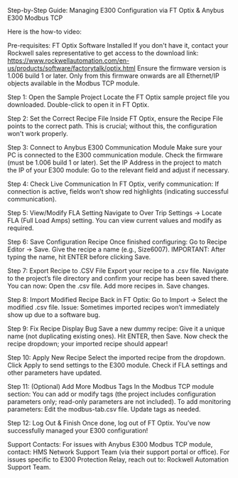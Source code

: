 Step-by-Step Guide: Managing E300 Configuration via FT Optix & Anybus E300 Modbus TCP

Here is the how-to video: 

Pre-requisites:
FT Optix Software Installed
If you don't have it, contact your Rockwell sales representative to get access to the download link: https://www.rockwellautomation.com/en-us/products/software/factorytalk/optix.html 
Ensure the firmware version is 1.006 build 1 or later.
Only from this firmware onwards are all Ethernet/IP objects available in the Modbus TCP module.

Step 1: Open the Sample Project
Locate the FT Optix sample project file you downloaded.
Double-click to open it in FT Optix.

Step 2: Set the Correct Recipe File
Inside FT Optix, ensure the Recipe File points to the correct path.
This is crucial; without this, the configuration won't work properly.

Step 3: Connect to Anybus E300 Communication Module
Make sure your PC is connected to the E300 communication module.
Check the firmware (must be 1.006 build 1 or later).
Set the IP Address in the project to match the IP of your E300 module:
Go to the relevant field and adjust if necessary.

Step 4: Check Live Communication
In FT Optix, verify communication:
If connection is active, fields won’t show red highlights (indicating successful communication).

Step 5: View/Modify FLA Setting
Navigate to Over Trip Settings → Locate FLA (Full Load Amps) setting.
You can view current values and modify as required.

Step 6: Save Configuration Recipe
Once finished configuring:
Go to Recipe Editor → Save.
Give the recipe a name (e.g., Size6007).
IMPORTANT: After typing the name, hit ENTER before clicking Save.

Step 7: Export Recipe to .CSV File
Export your recipe to a .csv file.
Navigate to the project’s file directory and confirm your recipe has been saved there.
You can now:
Open the .csv file.
Add more recipes in.
Save changes.

Step 8: Import Modified Recipe
Back in FT Optix:
Go to Import → Select the modified .csv file.
Issue: Sometimes imported recipes won’t immediately show up due to a software bug.

Step 9: Fix Recipe Display Bug
Save a new dummy recipe:
Give it a unique name (not duplicating existing ones).
Hit ENTER, then Save.
Now check the recipe dropdown; your imported recipe should appear!

Step 10: Apply New Recipe
Select the imported recipe from the dropdown.
Click Apply to send settings to the E300 module.
Check if FLA settings and other parameters have updated.

Step 11: (Optional) Add More Modbus Tags
In the Modbus TCP module section:
You can add or modify tags (the project includes configuration parameters only; read-only parameters are not included).
To add monitoring parameters:
Edit the modbus-tab.csv file.
Update tags as needed.

Step 12: Log Out & Finish
Once done, log out of FT Optix.
You’ve now successfully managed your E300 configuration!

Support Contacts:
For issues with Anybus E300 Modbus TCP module, contact:
HMS Network Support Team (via their support portal or office).
For issues specific to E300 Protection Relay, reach out to:
Rockwell Automation Support Team.
